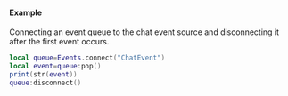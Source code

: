 #### Example
Connecting an event queue to the chat event source and disconnecting it after
the first event occurs.
```lua
local queue=Events.connect("ChatEvent")
local event=queue:pop()
print(str(event))
queue:disconnect()
```
